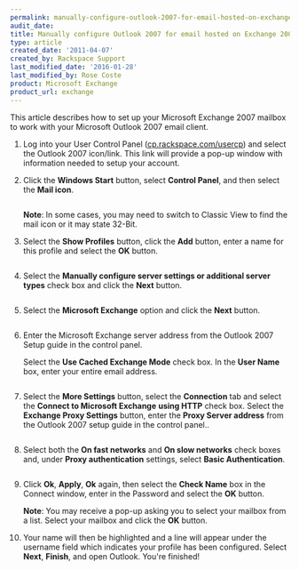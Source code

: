 ```yaml
---
permalink: manually-configure-outlook-2007-for-email-hosted-on-exchange-2007/
audit_date:
title: Manually configure Outlook 2007 for email hosted on Exchange 2007
type: article
created_date: '2011-04-07'
created_by: Rackspace Support
last_modified_date: '2016-01-28'
last_modified_by: Rose Coste
product: Microsoft Exchange
product_url: exchange
---
```


This article describes how to set up your
Microsoft Exchange 2007 mailbox
to work with your
Microsoft Outlook 2007 email client.

1.  Log into your User Control Panel
    ([cp.rackspace.com/usercp](http://cp.rackspace.com/usercp)) and
    select the Outlook 2007 icon/link. This link will provide a pop-up
    window with information needed to setup your account.

2.  Click the **Windows Start** button, select **Control Panel**,
    and then select the **Mail icon**.

    <img src="{% asset_path exchange/manually-configure-outlook-2007-for-email-hosted-on-exchange-2007/(E%26A)Outlook2010ExchangeTwo.png %}" alt="" />

    **Note**: In some cases, you may need to switch to Classic View to
    find the mail icon or it may state 32-Bit.

3.  Select the **Show Profiles** button, click the **Add** button,
    enter a name for this profile and select the **OK** button.

    <img src="{% asset_path exchange/manually-configure-outlook-2007-for-email-hosted-on-exchange-2007/(E%26A)Outlook2010Exchange4.png %}" alt="" />

4.  Select the **Manually configure server settings or additional server
    types** check box and click the **Next** button.

    <img src="{% asset_path exchange/manually-configure-outlook-2007-for-email-hosted-on-exchange-2007/(E%26A)Outlook2010Exchange50.png %}" alt="" />

5.  Select the **Microsoft Exchange** option and click
    the **Next** button.

    <img src="{% asset_path exchange/manually-configure-outlook-2007-for-email-hosted-on-exchange-2007/(E%26A)Outlook2010Exchange6.png %}" alt="" />

6.  Enter the Microsoft Exchange server address from the Outlook 2007
    Setup guide in the control panel.

    Select the **Use Cached Exchange Mode** check box.
    In the **User Name** box, enter your entire email address.

    <img src="{% asset_path exchange/manually-configure-outlook-2007-for-email-hosted-on-exchange-2007/(E%26A)Outlook2010Exchange7.png %}" alt="" />

7.  Select the **More Settings** button, select the **Connection** tab
    and select the **Connect to Microsoft Exchange** **using HTTP**
    check box. Select the **Exchange Proxy Settings** button, enter
    the **Proxy Server address** from the
    Outlook 2007 setup guide in the control panel..

    <img src="{% asset_path exchange/manually-configure-outlook-2007-for-email-hosted-on-exchange-2007/(E%26A)Outlook2010Exchange8.png %}" alt="" />

8.  Select both the **On fast networks** and **On slow networks** check
    boxes and, under **Proxy authentication** settings, select **Basic
    Authentication**.

    <img src="{% asset_path exchange/manually-configure-outlook-2007-for-email-hosted-on-exchange-2007/(E%26A)Outlook2010Exchange9.png %}" alt="" />

9.  Click **Ok**, **Apply**, **Ok** again, then select the **Check
    Name** box in the Connect window, enter in the Password and select
    the **OK** button.

    **Note**: You may receive a pop-up asking you to select your
    mailbox from a list. Select your mailbox and click the **OK** button.

10. Your name will then be highlighted and a line will appear under the
    username field which indicates your profile has been configured.
    Select **Next**, **Finish**, and open Outlook. You're finished!

    <img src="{% asset_path exchange/manually-configure-outlook-2007-for-email-hosted-on-exchange-2007/(E%26A)Outlook2010Exchange10.png %}" alt="" />
